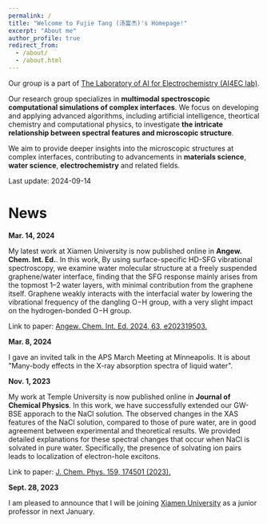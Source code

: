 ```yaml
---
permalink: /
title: "Welcome to Fujie Tang (汤富杰)'s Homepage!"
excerpt: "About me"
author_profile: true
redirect_from: 
  - /about/
  - /about.html
---
```

Our group is a part of [The Laboratory of AI for Electrochemistry (AI4EC lab)](https://ai4ec.ikkem.com/). 

Our research group specializes in **multimodal spectroscopic computational simulations of complex interfaces**. We focus on developing and applying advanced algorithms, including artificial intelligence, theortical chemistry and computational physics, to investigate **the intricate relationship between spectral features and microscopic structure**. 

We aim to provide deeper insights into the microscopic structures at complex interfaces, contributing to advancements in **materials science**, **water science**, **electrochemistry** and related fields.

Last update: 2024-09-14

News
======
**Mar. 14, 2024**

My latest work at Xiamen University is now published online in **Angew. Chem. Int. Ed.**. In this work, By using surface-specific HD-SFG vibrational spectroscopy, we examine water molecular structure at a freely suspended graphene/water interface, finding that the SFG response mainly arises from the topmost 1–2 water layers, with minimal contribution from the graphene itself. Graphene weakly interacts with the interfacial water by lowering the vibrational frequency of the dangling O−H group, with a very slight impact on the hydrogen-bonded O−H group.

Link to paper: [Angew. Chem. Int. Ed. 2024, 63, e202319503.](https://doi.org/10.1002/anie.202319503)



**Mar. 8, 2024**

I gave an invited talk in the APS March Meeting at Minneapolis. It is about "Many-body effects in the X-ray absorption spectra of liquid water".



**Nov. 1, 2023**

My work at Temple University is now published online in **Journal of Chemical Physics**. In this work, we have successfully extended our GW-BSE apporach to the NaCl solution. The observed changes in the XAS features of the NaCl solution, compared to those of pure water, are in good agreement between experimental and theoretical results. We provided detailed explanations for these spectral changes that occur when NaCl is solvated in pure water. Specifically, the presence of solvating ion pairs leads to localization of electron-hole excitons.

Link to paper: [J. Chem. Phys. 159, 174501 (2023).](https://doi.org/10.1063/5.0167999)



**Sept. 28, 2023**

I am pleased to announce that I will be joining [Xiamen University](https://www.xmu.edu.cn/) as a junior professor in next January.


